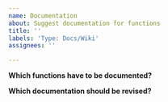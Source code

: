 ```yaml
---
name: Documentation
about: Suggest documentation for functions
title: ''
labels: 'Type: Docs/Wiki'
assignees: ''

---
```


**Which functions have to be documented?**

**Which documentation should be revised?**
